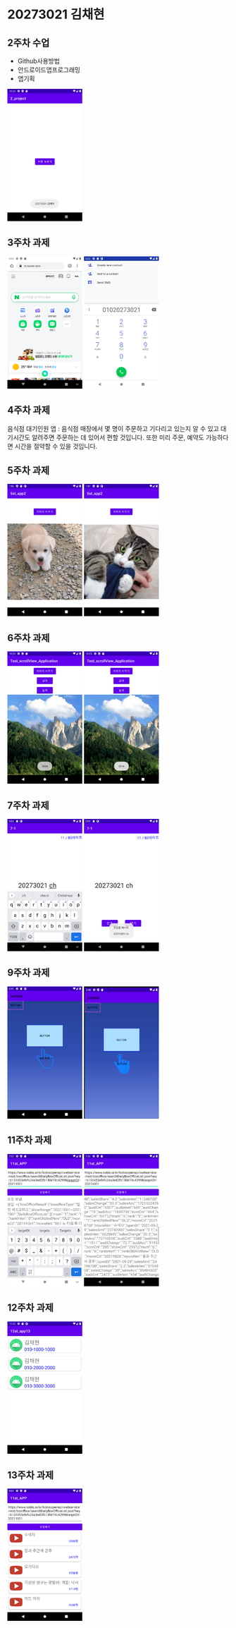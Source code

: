 # 20273021 김채현

## 2주차  수업
  - Github사용방법
  - 안드로이드앱프로그래밍
  - 앱기획

<img width="170" height="300" src="./png/2주차 과제 스크린샷.png"></img>

## 3주차 과제
<img width="170" height="300" src="./png/3주차 과제 스크린샷 네이버.png"></img>
<img width="170" height="300" src="./png/3주차 과제 스크린샷 전화번호.png"></img>

## 4주차 과제
음식점 대기인원 앱
: 음식점 매장에서 몇 명이 주문하고 기다리고 있는지 알 수 있고 대기시간도 알려주면 주문하는 데 있어서 편할 것입니다.
또한 미리 주문, 예약도 가능하다면 시간을 절약할 수 있을 것입니다.

## 5주차 과제
<img width="170" height="300" src="./png/5주차과제1.png"></img>
<img width="170" height="300" src="./png/5주차과제2.png"></img>

## 6주차 과제
<img width="170" height="300" src="./png/6주차과제_넓이.png"></img>
<img width="170" height="300" src="./png/6주차과제_높이.png"></img>

## 7주차 과제
<img width="170" height="300" src="./png/7주차과제1.png"></img>
<img width="170" height="300" src="./png/7주차과제2.png"></img>

## 9주차 과제
<img width="170" height="300" src="./png/9주차과제.png"></img>
<img width="170" height="300" src="./png/9주차과제1.png"></img>

## 11주차 과제
<img width="170" height="300" src="./png/11주차과제.png"></img>
<img width="170" height="300" src="./png/11주차과제1.png"></img>

## 12주차 과제
<img width="170" height="300" src="./png/12주차과제.png"></img>

## 13주차 과제
<img width="170" height="300" src="./png/13주차과제.png"></img>
